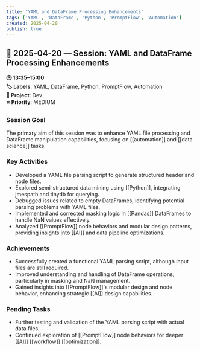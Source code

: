```yaml
---
title: "YAML and DataFrame Processing Enhancements"
tags: ['YAML', 'DataFrame', 'Python', 'PromptFlow', 'Automation']
created: 2025-04-20
publish: true
---
```


## 📅 2025-04-20 — Session: YAML and DataFrame Processing Enhancements

**🕒 13:35–15:00**  
**🏷️ Labels**: YAML, DataFrame, Python, PromptFlow, Automation  
**📂 Project**: Dev  
**⭐ Priority**: MEDIUM  


### Session Goal
The primary aim of this session was to enhance YAML file processing and DataFrame manipulation capabilities, focusing on [[automation]] and [[data science]] tasks.

### Key Activities
- Developed a YAML file parsing script to generate structured header and node files.
- Explored semi-structured data mining using [[Python]], integrating jmespath and tinydb for querying.
- Debugged issues related to empty DataFrames, identifying potential parsing problems with YAML files.
- Implemented and corrected masking logic in [[Pandas]] DataFrames to handle NaN values effectively.
- Analyzed [[PromptFlow]] node behaviors and modular design patterns, providing insights into [[AI]] and data pipeline optimizations.

### Achievements
- Successfully created a functional YAML parsing script, although input files are still required.
- Improved understanding and handling of DataFrame operations, particularly in masking and NaN management.
- Gained insights into [[PromptFlow]]'s modular design and node behavior, enhancing strategic [[AI]] design capabilities.

### Pending Tasks
- Further testing and validation of the YAML parsing script with actual data files.
- Continued exploration of [[PromptFlow]] node behaviors for deeper [[AI]] [[workflow]] [[optimization]].
